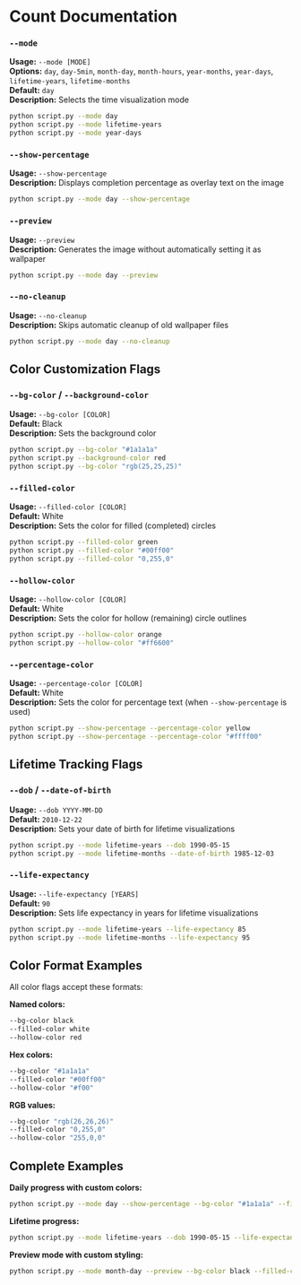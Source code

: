 # Count Documentation

### `--mode`

**Usage:** `--mode [MODE]`  
**Options:** `day`, `day-5min`, `month-day`, `month-hours`, `year-months`, `year-days`, `lifetime-years`, `lifetime-months`  
**Default:** `day`  
**Description:** Selects the time visualization mode

```bash
python script.py --mode day
python script.py --mode lifetime-years
python script.py --mode year-days
```

### `--show-percentage`

**Usage:** `--show-percentage`  
**Description:** Displays completion percentage as overlay text on the image

```bash
python script.py --mode day --show-percentage
```

### `--preview`

**Usage:** `--preview`  
**Description:** Generates the image without automatically setting it as wallpaper

```bash
python script.py --mode day --preview
```

### `--no-cleanup`

**Usage:** `--no-cleanup`  
**Description:** Skips automatic cleanup of old wallpaper files

```bash
python script.py --mode day --no-cleanup
```

## Color Customization Flags

### `--bg-color` / `--background-color`

**Usage:** `--bg-color [COLOR]`  
**Default:** Black  
**Description:** Sets the background color

```bash
python script.py --bg-color "#1a1a1a"
python script.py --background-color red
python script.py --bg-color "rgb(25,25,25)"
```

### `--filled-color`

**Usage:** `--filled-color [COLOR]`  
**Default:** White  
**Description:** Sets the color for filled (completed) circles

```bash
python script.py --filled-color green
python script.py --filled-color "#00ff00"
python script.py --filled-color "0,255,0"
```

### `--hollow-color`

**Usage:** `--hollow-color [COLOR]`  
**Default:** White  
**Description:** Sets the color for hollow (remaining) circle outlines

```bash
python script.py --hollow-color orange
python script.py --hollow-color "#ff6600"
```

### `--percentage-color`

**Usage:** `--percentage-color [COLOR]`  
**Default:** White  
**Description:** Sets the color for percentage text (when `--show-percentage` is used)

```bash
python script.py --show-percentage --percentage-color yellow
python script.py --show-percentage --percentage-color "#ffff00"
```

## Lifetime Tracking Flags

### `--dob` / `--date-of-birth`

**Usage:** `--dob YYYY-MM-DD`  
**Default:** `2010-12-22`  
**Description:** Sets your date of birth for lifetime visualizations

```bash
python script.py --mode lifetime-years --dob 1990-05-15
python script.py --mode lifetime-months --date-of-birth 1985-12-03
```

### `--life-expectancy`

**Usage:** `--life-expectancy [YEARS]`  
**Default:** `90`  
**Description:** Sets life expectancy in years for lifetime visualizations

```bash
python script.py --mode lifetime-years --life-expectancy 85
python script.py --mode lifetime-months --life-expectancy 95
```

## Color Format Examples

All color flags accept these formats:

**Named colors:**

```bash
--bg-color black
--filled-color white
--hollow-color red
```

**Hex colors:**

```bash
--bg-color "#1a1a1a"
--filled-color "#00ff00"
--hollow-color "#f00"
```

**RGB values:**

```bash
--bg-color "rgb(26,26,26)"
--filled-color "0,255,0"
--hollow-color "255,0,0"
```

## Complete Examples

**Daily progress with custom colors:**

```bash
python script.py --mode day --show-percentage --bg-color "#1a1a1a" --filled-color green --percentage-color yellow
```

**Lifetime progress:**

```bash
python script.py --mode lifetime-years --dob 1990-05-15 --life-expectancy 85 --show-percentage --filled-color blue
```

**Preview mode with custom styling:**

```bash
python script.py --mode month-day --preview --bg-color black --filled-color cyan --hollow-color white --show-percentage
```
